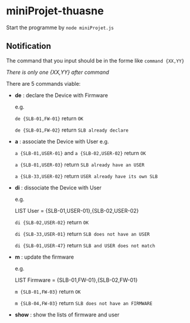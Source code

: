 # miniProjet-thuasne
Start the programme by `node miniProjet.js`

## Notification
The command that you input should be in the forme like ```command {XX,YY}```

*There is only one {XX,YY} after command*

There are 5 commands viable:


- **de** : declare the Device with Firmware

  e.g.
  
  `de {SLB-01,FW-01}` return `OK`
  
  `de {SLB-01,FW-02}` return `SLB already declare`


- **a** : associate the Device with User
  e.g.
  
  `a {SLB-01,USER-01}` and  `a {SLB-02,USER-02}` return `OK`
  
  `a {SLB-01,USER-03}` return `SLB already have an USER`
  
  `a {SLB-33,USER-02}` return `USER already have its own SLB`

- **di** : dissociate the Device with User
  
  e.g.
  
  LIST User = {SLB-01,USER-01},{SLB-02,USER-02}
  
  `di {SLB-02,USER-02}` return `OK`
  
  `di {SLB-33,USER-01}` return `SLB does not have an USER`
  
  `di {SLB-01,USER-47}` return `SLB and USER does not match`

- **m** : update the firmware
  
  e.g. 
  
  LIST Firmware = {SLB-01,FW-01},{SLB-02,FW-01}
  
  `m {SLB-01,FW-03}` return `OK`
  
  `m {SLB-04,FW-03}` return `SLB does not have an FIRMWARE`

- **show** : show the lists of firmware and user

